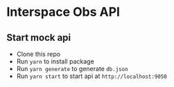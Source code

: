 # Interspace Obs API

## Start mock api

- Clone this repo 
- Run `yarn` to install package
- Run `yarn generate` to generate `db.json` 
- Run `yarn start` to start api at `http://localhost:9050`